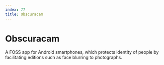 ```yaml
---
index: 77
title: Obscuracam
---
```

# Obscuracam

A FOSS app for Android smartphones, which protects identity of people by facilitating editions such as face blurring to photographs.